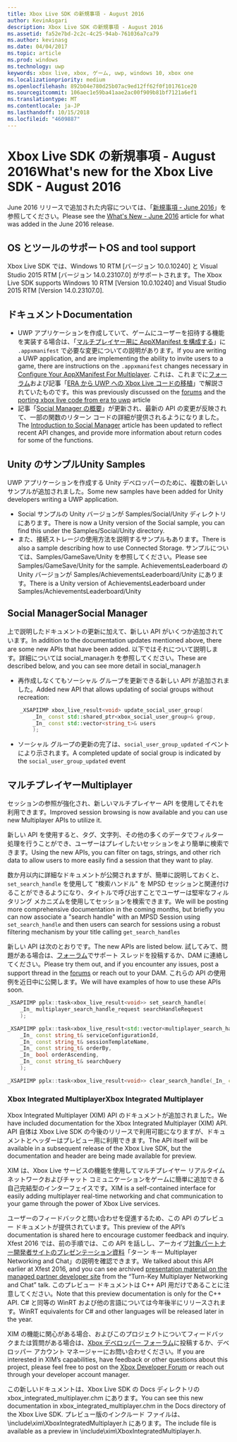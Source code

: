 ```yaml
---
title: Xbox Live SDK の新規事項 - August 2016
author: KevinAsgari
description: Xbox Live SDK の新規事項 - August 2016
ms.assetid: fa52e7bd-2c2c-4c25-94ab-761036a7ca79
ms.author: kevinasg
ms.date: 04/04/2017
ms.topic: article
ms.prod: windows
ms.technology: uwp
keywords: xbox live, xbox, ゲーム, uwp, windows 10, xbox one
ms.localizationpriority: medium
ms.openlocfilehash: 892b04e780d25b07ac9ed12ff62f0f101761ce20
ms.sourcegitcommit: 106aec1e59ba41aae2ac00f909b81bf7121a6ef1
ms.translationtype: MT
ms.contentlocale: ja-JP
ms.lasthandoff: 10/15/2018
ms.locfileid: "4609887"
---
```

# <a name="whats-new-for-the-xbox-live-sdk---august-2016"></a><span data-ttu-id="43fc3-104">Xbox Live SDK の新規事項 - August 2016</span><span class="sxs-lookup"><span data-stu-id="43fc3-104">What's new for the Xbox Live SDK - August 2016</span></span>

<span data-ttu-id="43fc3-105">June 2016 リリースで追加された内容については、「[新規事項 - June 2016](1606-whats-new.md)」を参照してください。</span><span class="sxs-lookup"><span data-stu-id="43fc3-105">Please see the [What's New - June 2016](1606-whats-new.md) article for what was added in the June 2016 release.</span></span>

## <a name="os-and-tool-support"></a><span data-ttu-id="43fc3-106">OS とツールのサポート</span><span class="sxs-lookup"><span data-stu-id="43fc3-106">OS and tool support</span></span>
<span data-ttu-id="43fc3-107">Xbox Live SDK では、Windows 10 RTM [バージョン 10.0.10240] と Visual Studio 2015 RTM [バージョン 14.0.23107.0] がサポートされます。</span><span class="sxs-lookup"><span data-stu-id="43fc3-107">The Xbox Live SDK supports Windows 10 RTM [Version 10.0.10240] and Visual Studio 2015 RTM [Version 14.0.23107.0].</span></span>

## <a name="documentation"></a><span data-ttu-id="43fc3-108">ドキュメント</span><span class="sxs-lookup"><span data-stu-id="43fc3-108">Documentation</span></span>
- <span data-ttu-id="43fc3-109">UWP アプリケーションを作成していて、ゲームにユーザーを招待する機能を実装する場合は、「[マルチプレイヤー用に AppXManifest を構成する](../multiplayer/service-configuration/configure-your-appxmanifest-for-multiplayer.md)」に ```.appxmanifest``` で必要な変更についての説明があります。</span><span class="sxs-lookup"><span data-stu-id="43fc3-109">If you are writing a UWP application, and are implementing the ability to invite users to a game, there are instructions on the ```.appxmanifest``` changes necessary in [Configure Your AppXManifest For Multiplayer](../multiplayer/service-configuration/configure-your-appxmanifest-for-multiplayer.md).</span></span>  <span data-ttu-id="43fc3-110">これは、これまでに[フォーラム](https://forums.xboxlive.com)および記事「[ERA から UWP への Xbox Live コードの移植](../using-xbox-live/porting-xbox-live-code-from-xdk-to-uwp.md)」で解説されていたものです。</span><span class="sxs-lookup"><span data-stu-id="43fc3-110">this was previously discussed on the [forums](https://forums.xboxlive.com) and the [porting xbox live code from era to uwp](../using-xbox-live/porting-xbox-live-code-from-xdk-to-uwp.md) article</span></span>
- <span data-ttu-id="43fc3-111">記事「[Social Manager の概要](../social-platform/intro-to-social-manager.md)」が更新され、最新の API の変更が反映されて、一部の関数のリターン コードの詳細が提供されるようになりました。</span><span class="sxs-lookup"><span data-stu-id="43fc3-111">The [Introduction to Social Manager](../social-platform/intro-to-social-manager.md) article has been updated to reflect recent API changes, and provide more information about return codes for some of the functions.</span></span>

## <a name="unity-samples"></a><span data-ttu-id="43fc3-112">Unity のサンプル</span><span class="sxs-lookup"><span data-stu-id="43fc3-112">Unity Samples</span></span>
<span data-ttu-id="43fc3-113">UWP アプリケーションを作成する Unity デベロッパーのために、複数の新しいサンプルが追加されました。</span><span class="sxs-lookup"><span data-stu-id="43fc3-113">Some new samples have been added for Unity developers writing a UWP application.</span></span>
- <span data-ttu-id="43fc3-114">Social サンプルの Unity バージョンが Samples/Social/Unity ディレクトリにあります。</span><span class="sxs-lookup"><span data-stu-id="43fc3-114">There is now a Unity version of the Social sample, you can find this under the Samples/Social/Unity directory.</span></span>
- <span data-ttu-id="43fc3-115">また、接続ストレージの使用方法を説明するサンプルもあります。</span><span class="sxs-lookup"><span data-stu-id="43fc3-115">There is also a sample describing how to use Connected Storage.</span></span>  <span data-ttu-id="43fc3-116">サンプルについては、Samples/GameSave/Unity を参照してください。</span><span class="sxs-lookup"><span data-stu-id="43fc3-116">Please see Samples/GameSave/Unity for the sample.</span></span>
<span data-ttu-id="43fc3-117">AchievementsLeaderboard の Unity バージョンが Samples/AchievementsLeaderboard/Unity にあります。</span><span class="sxs-lookup"><span data-stu-id="43fc3-117">There is a Unity version of AchievementsLeaderboard under Samples/AchievementsLeaderboard/Unity</span></span>

## <a name="social-manager"></a><span data-ttu-id="43fc3-118">Social Manager</span><span class="sxs-lookup"><span data-stu-id="43fc3-118">Social Manager</span></span>
<span data-ttu-id="43fc3-119">上で説明したドキュメントの更新に加えて、新しい API がいくつか追加されています。</span><span class="sxs-lookup"><span data-stu-id="43fc3-119">In addition to the documentation updates mentioned above, there are some new APIs that have been added.</span></span>  <span data-ttu-id="43fc3-120">以下ではそれについて説明します。詳細については social_manager.h を参照してください。</span><span class="sxs-lookup"><span data-stu-id="43fc3-120">These are described below, and you can see more detail in social_manager.h</span></span>

- <span data-ttu-id="43fc3-121">再作成しなくてもソーシャル グループを更新できる新しい API が追加されました。</span><span class="sxs-lookup"><span data-stu-id="43fc3-121">Added new API that allows updating of social groups without recreation:</span></span>

```cpp
    _XSAPIIMP xbox_live_result<void> update_social_user_group(
        _In_ const std::shared_ptr<xbox_social_user_group>& group,
        _In_ const std::vector<string_t>& users
        );
```
- <span data-ttu-id="43fc3-122">ソーシャル グループの更新の完了は、```social_user_group_updated``` イベントにより示されます。</span><span class="sxs-lookup"><span data-stu-id="43fc3-122">A completed update of social group is indicated by the ```social_user_group_updated``` event</span></span>


## <a name="multiplayer"></a><span data-ttu-id="43fc3-123">マルチプレイヤー</span><span class="sxs-lookup"><span data-stu-id="43fc3-123">Multiplayer</span></span>
<span data-ttu-id="43fc3-124">セッションの参照が強化され、新しいマルチプレイヤー API を使用してそれを利用できます。</span><span class="sxs-lookup"><span data-stu-id="43fc3-124">Improved session browsing is now available and you can use new Multiplayer  APIs to utilize it.</span></span>

<span data-ttu-id="43fc3-125">新しい API を使用すると、タグ、文字列、その他の多くのデータでフィルター処理を行うことができ、ユーザーはプレイしたいセッションをより簡単に検索できます。</span><span class="sxs-lookup"><span data-stu-id="43fc3-125">Using the new APIs, you can filter on tags, strings, and other rich data to allow users to more easily find a session that they want to play.</span></span>

<span data-ttu-id="43fc3-126">数か月以内に詳細なドキュメントが公開されますが、簡単に説明しておくと、```set_search_handle``` を使用して "検索ハンドル" を MPSD セッションと関連付けることができるようになり、タイトルで呼び出すことでユーザーは堅牢なフィルタリング メカニズムを使用してセッションを検索できます。</span><span class="sxs-lookup"><span data-stu-id="43fc3-126">We will be posting more comprehensive documentation in the coming months, but briefly you can now associate a "search handle" with an MPSD Session using ```set_search_handle``` and then users can search for sessions using a robust filtering mechanism by your title calling</span></span> ```get_search_handles```

<span data-ttu-id="43fc3-127">新しい API は次のとおりです。</span><span class="sxs-lookup"><span data-stu-id="43fc3-127">The new APIs are listed below.</span></span>  <span data-ttu-id="43fc3-128">試してみて、問題がある場合は、[フォーラム](https://forums.xboxlive.com)でサポート スレッドを投稿するか、DAM に連絡してください。</span><span class="sxs-lookup"><span data-stu-id="43fc3-128">Please try them out, and if you encounter any issues, post a support thread in the [forums](https://forums.xboxlive.com) or reach out to your DAM.</span></span>  <span data-ttu-id="43fc3-129">これらの API の使用例を近日中に公開します。</span><span class="sxs-lookup"><span data-stu-id="43fc3-129">We will have examples of how to use these APIs soon.</span></span>

```cpp
_XSAPIIMP pplx::task<xbox_live_result<void>> set_search_handle(
    _In_ multiplayer_search_handle_request searchHandleRequest
    );
```

```cpp
_XSAPIIMP pplx::task<xbox_live_result<std::vector<multiplayer_search_handle_details>>> get_search_handles(
    _In_ const string_t& serviceConfigurationId,
    _In_ const string_t& sessionTemplateName,
    _In_ const string_t& orderBy,
    _In_ bool orderAscending,
    _In_ const string_t& searchQuery
    );
```

```cpp
_XSAPIIMP pplx::task<xbox_live_result<void>> clear_search_handle(_In_ const string_t& handleId);
```

### <a name="xbox-integrated-multiplayer"></a><span data-ttu-id="43fc3-130">Xbox Integrated Multiplayer</span><span class="sxs-lookup"><span data-stu-id="43fc3-130">Xbox Integrated Multiplayer</span></span>

<span data-ttu-id="43fc3-131">Xbox Integrated Multiplayer (XIM) API のドキュメントが追加されました。</span><span class="sxs-lookup"><span data-stu-id="43fc3-131">We have included documentation for the Xbox Integrated Multiplayer (XIM) API.</span></span>  <span data-ttu-id="43fc3-132">API 自体は Xbox Live SDK の今後のリリースで利用可能になりますが、ドキュメントとヘッダーはプレビュー用に利用できます。</span><span class="sxs-lookup"><span data-stu-id="43fc3-132">The API itself will be available in a subsequent release of the Xbox Live SDK, but the documentation and header are being made available for preview.</span></span>

<span data-ttu-id="43fc3-133">XIM は、Xbox Live サービスの機能を使用してマルチプレイヤー リアルタイム ネットワークおよびチャット コミュニケーションをゲームに簡単に追加できる自己完結型のインターフェイスです。</span><span class="sxs-lookup"><span data-stu-id="43fc3-133">XIM is a self-contained interface for easily adding multiplayer real-time networking and chat communication to your game through the power of Xbox Live services.</span></span>

<span data-ttu-id="43fc3-134">ユーザーのフィードバックと問い合わせを促進するため、この API のプレビュー ドキュメントが提供されています。</span><span class="sxs-lookup"><span data-stu-id="43fc3-134">This preview of the API’s documentation is shared here to encourage customer feedback and inquiry.</span></span> <span data-ttu-id="43fc3-135">Xfest 2016 では、前の手順では、この API を話しし、アーカイブ[対象パートナー開発者サイトのプレゼンテーション資料](https://developer.xboxlive.com/en-us/platform/documentlibrary/events/Pages/Xfest2016.aspx)「ターン キー Multiplayer Networking and Chat」の説明を確認できます。</span><span class="sxs-lookup"><span data-stu-id="43fc3-135">We talked about this API earlier at Xfest 2016, and you can see archived [presentation material on the managed partner developer site](https://developer.xboxlive.com/en-us/platform/documentlibrary/events/Pages/Xfest2016.aspx) from the “Turn-Key Multiplayer Networking and Chat” talk.</span></span> <span data-ttu-id="43fc3-136">このプレビュー ドキュメントは C++ API 用だけであることに注意してください。</span><span class="sxs-lookup"><span data-stu-id="43fc3-136">Note that this preview documentation is only for the C++ API.</span></span> <span data-ttu-id="43fc3-137">C# と同等の WinRT および他の言語については今年後半にリリースされます。</span><span class="sxs-lookup"><span data-stu-id="43fc3-137">WinRT equivalents for C# and other languages will be released later in the year.</span></span>

<span data-ttu-id="43fc3-138">XIM の機能に関心がある場合、およびこのプロジェクトについてフィードバックまたは質問がある場合は、[Xbox デベロッパー フォーラム](https://forums.xboxlive.com/)に投稿するか、デベロッパー アカウント マネージャーにお問い合わせください。</span><span class="sxs-lookup"><span data-stu-id="43fc3-138">If you are interested in XIM’s capabilities, have feedback or other questions about this project, please feel free to post on the [Xbox Developer Forum](https://forums.xboxlive.com/) or reach out through your developer account manager.</span></span>

<span data-ttu-id="43fc3-139">この新しいドキュメントは、Xbox Live SDK の Docs ディレクトリの xbox_integrated_multiplayer.chm にあります。</span><span class="sxs-lookup"><span data-stu-id="43fc3-139">You can see this new documentation in xbox_integrated_multiplayer.chm in the Docs directory of the Xbox Live SDK.</span></span>  <span data-ttu-id="43fc3-140">プレビュー版のインクルード ファイルは、\include\xim\XboxIntegratedMultiplayer.h にあります。</span><span class="sxs-lookup"><span data-stu-id="43fc3-140">The include file is available as a preview in \include\xim\XboxIntegratedMultiplayer.h.</span></span>  
